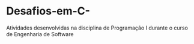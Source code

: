 # Desafios-em-C-
Atividades desenvolvidas na disciplina de  Programação I durante o curso de Engenharia de Software
